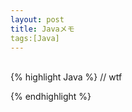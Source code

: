 ```yaml
---
layout: post
title: Javaメモ
tags:[Java]
---
```


<br>
{% highlight Java  %}
// wtf

{% endhighlight %}








<br>


